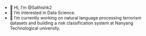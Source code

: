 - 👋 Hi, I’m @Sathishk2
- 👀 I’m interested in Data Science. 
- 🌱 I’m currently working on natural language processing terrorism datasets and building a risk classification system at Nanyang Technological university. 

<!---
Sathishk2/Sathishk2 is a ✨ special ✨ repository because its `README.md` (this file) appears on your GitHub profile.
You can click the Preview link to take a look at your changes.
--->
